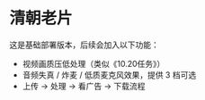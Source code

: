 # 清朝老片

这是基础部署版本，后续会加入以下功能：
- 视频画质压低处理（类似《10.20任务》）
- 音频失真 / 炸麦 / 低质麦克风效果，提供 3 档可选
- 上传 → 处理 → 看广告 → 下载流程
